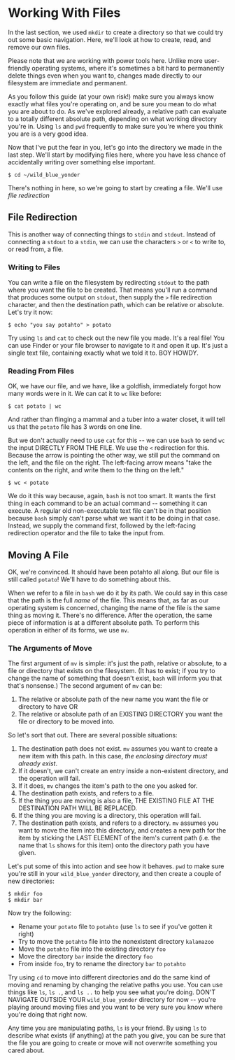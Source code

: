 # Working With Files

In the last section, we used `mkdir` to create a directory so that we could try out some basic navigation. Here, we'll look at how to create, read, and remove our own files.

Please note that we are working with power tools here. Unlike more user-friendly operating systems, where it's sometimes a bit hard to permanently delete things even when you want to, changes made directly to our filesystem are immediate and permanent.

As you follow this guide (at your own risk!) make sure you always know exactly what files you're operating on, and be sure you mean to do what you are about to do. As we've explored already, a relative path can evaluate to a totally different absolute path, depending on what working directory you're in. Using `ls` and `pwd` frequently to make sure you're where you think you are is a very good idea.

Now that I've put the fear in you, let's go into the directory we made in the last step. We'll start by modifying files here, where you have less chance of accidentally writing over something else important.

```
$ cd ~/wild_blue_yonder
```

There's nothing in here, so we're going to start by creating a file. We'll use _file redirection_

## File Redirection

This is another way of connecting things to `stdin` and `stdout`. Instead of connecting a `stdout` to a `stdin`, we can use the characters `>` or `<` to write to, or read from, a file.

### Writing to Files

You can write a file on the filesystem by redirecting `stdout` to the path where you want the file to be created. That means you'll run a command that produces some output on `stdout`, then supply the `>` file redirection character, and then the destination path, which can be relative or absolute. Let's try it now:

```
$ echo "you say potahto" > potato
```

Try using `ls` and `cat` to check out the new file you made. It's a real file! You can use Finder or your file browser to navigate to it and open it up. It's just a single text file, containing exactly what we told it to. BOY HOWDY.

### Reading From Files

OK, we have our file, and we have, like a goldfish, immediately forgot how many words were in it. We can cat it to `wc` like before:

```
$ cat potato | wc
```

And rather than flinging a mammal and a tuber into a water closet, it will tell us that the `potato` file has 3 words on one line.

But we don't actually need to use `cat` for this -- we can use `bash` to send `wc` the input DIRECTLY FROM THE FILE. We use the `<` redirection for this. Because the arrow is pointing the other way, we still put the command on the left, and the file on the right. The left-facing arrow means "take the contents on the right, and write them to the thing on the left."

```
$ wc < potato
```

We do it this way because, again, `bash` is not too smart. It wants the first thing in each command to be an actual command -- something it can execute. A regular old non-executable text file can't be in that position because `bash` simply can't parse what we want it to be doing in that case. Instead, we supply the command first, followed by the left-facing redirection operator and the file to take the input from.

## Moving A File

OK, we're convinced. It should have been potahto all along. But our file is still called `potato`! We'll have to do something about this.

When we refer to a file in `bash` we do it by its path. We could say in this case that the path is the full _name_ of the file. This means that, as far as our operating system is concerned, changing the name of the file is the same thing as moving it. There's no difference. After the operation, the same piece of information is at a different absolute path. To perform this operation in either of its forms, we use `mv`.

### The Arguments of Move

The first argument of `mv` is simple: it's just the path, relative or absolute, to a file or directory that exists on the filesystem. (It has to exist; if you try to change the name of something that doesn't exist, `bash` will inform you that that's nonsense.) The second argument of `mv` can be:

1. The relative or absolute path of the new name you want the file or directory to have OR
2. The relative or absolute path of an EXISTING DIRECTORY you want the file or directory to be moved into.

So let's sort that out. There are several possible situations:

1. The destination path does not exist. `mv` assumes you want to create a new item with this path. In this case, _the enclosing directory must already exist_.
  1. If it doesn't, we can't create an entry inside a non-existent directory, and the operation will fail.
  1. If it does, `mv` changes the item's path to the one you asked for.
1. The destination path exists, and refers to a file.
  1. If the thing you are moving is also a file, THE EXISTING FILE AT THE DESTINATION PATH WILL BE REPLACED. 
  1. If the thing you are moving is a directory, this operation will fail.
1. The destination path exists, and refers to a directory. `mv` assumes you want to move the item into this directory, and creates a new path for the item by sticking the LAST ELEMENT of the item's current path (i.e. the name that `ls` shows for this item) onto the directory path you have given.

Let's put some of this into action and see how it behaves. `pwd` to make sure you're still in your `wild_blue_yonder` directory, and then create a couple of new directories:

```
$ mkdir foo
$ mkdir bar
```

Now try the following:

- Rename your `potato` file to `potahto` (use `ls` to see if you've gotten it right)
- Try to move the `potahto` file into the nonexistent directory `kalamazoo`
- Move the `potahto` file into the existing directory `foo`
- Move the directory `bar` inside the directory `foo`
- From inside `foo`, try to rename the directory `bar` to `potahto`

Try using `cd` to move into different directories and do the same kind of moving and renaming by changing the relative paths you use. You can use things like `ls`, `ls .`, and `ls ..` to help you see what you're doing. DON'T NAVIGATE OUTSIDE YOUR `wild_blue_yonder` directory for now -- you're playing around moving files and you want to be very sure you know where you're doing that right now.

Any time you are manipulating paths, `ls` is your friend. By using `ls` to describe what exists (if anything) at the path you give, you can be sure that the file you are going to create or move will not overwrite something you cared about.
